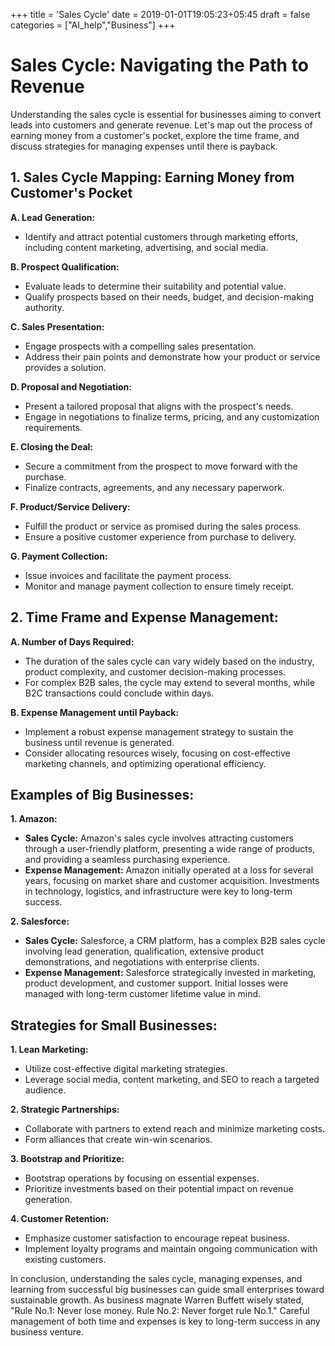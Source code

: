 +++
title = 'Sales Cycle'
date = 2019-01-01T19:05:23+05:45
draft = false
categories = ["AI_help","Business"]
+++
# **Sales Cycle: Navigating the Path to Revenue**

Understanding the sales cycle is essential for businesses aiming to convert leads into customers and generate revenue. Let's map out the process of earning money from a customer's pocket, explore the time frame, and discuss strategies for managing expenses until there is payback.

## **1. Sales Cycle Mapping: Earning Money from Customer's Pocket**

**A. Lead Generation:**
   - Identify and attract potential customers through marketing efforts, including content marketing, advertising, and social media.

**B. Prospect Qualification:**
   - Evaluate leads to determine their suitability and potential value.
   - Qualify prospects based on their needs, budget, and decision-making authority.

**C. Sales Presentation:**
   - Engage prospects with a compelling sales presentation.
   - Address their pain points and demonstrate how your product or service provides a solution.

**D. Proposal and Negotiation:**
   - Present a tailored proposal that aligns with the prospect's needs.
   - Engage in negotiations to finalize terms, pricing, and any customization requirements.

**E. Closing the Deal:**
   - Secure a commitment from the prospect to move forward with the purchase.
   - Finalize contracts, agreements, and any necessary paperwork.

**F. Product/Service Delivery:**
   - Fulfill the product or service as promised during the sales process.
   - Ensure a positive customer experience from purchase to delivery.

**G. Payment Collection:**
   - Issue invoices and facilitate the payment process.
   - Monitor and manage payment collection to ensure timely receipt.

## **2. Time Frame and Expense Management:**

**A. Number of Days Required:**
   - The duration of the sales cycle can vary widely based on the industry, product complexity, and customer decision-making processes.
   - For complex B2B sales, the cycle may extend to several months, while B2C transactions could conclude within days.

**B. Expense Management until Payback:**
   - Implement a robust expense management strategy to sustain the business until revenue is generated.
   - Consider allocating resources wisely, focusing on cost-effective marketing channels, and optimizing operational efficiency.

## **Examples of Big Businesses:**

**1. Amazon:**
   - **Sales Cycle:** Amazon's sales cycle involves attracting customers through a user-friendly platform, presenting a wide range of products, and providing a seamless purchasing experience.
   - **Expense Management:** Amazon initially operated at a loss for several years, focusing on market share and customer acquisition. Investments in technology, logistics, and infrastructure were key to long-term success.

**2. Salesforce:**
   - **Sales Cycle:** Salesforce, a CRM platform, has a complex B2B sales cycle involving lead generation, qualification, extensive product demonstrations, and negotiations with enterprise clients.
   - **Expense Management:** Salesforce strategically invested in marketing, product development, and customer support. Initial losses were managed with long-term customer lifetime value in mind.

## **Strategies for Small Businesses:**

**1. Lean Marketing:**
   - Utilize cost-effective digital marketing strategies.
   - Leverage social media, content marketing, and SEO to reach a targeted audience.

**2. Strategic Partnerships:**
   - Collaborate with partners to extend reach and minimize marketing costs.
   - Form alliances that create win-win scenarios.

**3. Bootstrap and Prioritize:**
   - Bootstrap operations by focusing on essential expenses.
   - Prioritize investments based on their potential impact on revenue generation.

**4. Customer Retention:**
   - Emphasize customer satisfaction to encourage repeat business.
   - Implement loyalty programs and maintain ongoing communication with existing customers.

In conclusion, understanding the sales cycle, managing expenses, and learning from successful big businesses can guide small enterprises toward sustainable growth. As business magnate Warren Buffett wisely stated, "Rule No.1: Never lose money. Rule No.2: Never forget rule No.1." Careful management of both time and expenses is key to long-term success in any business venture.
